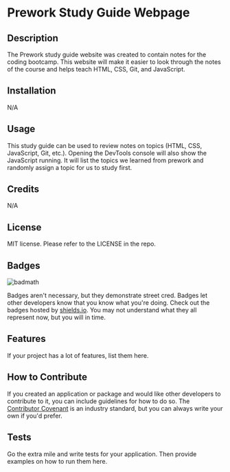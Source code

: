 # Prework Study Guide Webpage

## Description

The Prework study guide website was created to contain notes for the coding bootcamp. This website will make it easier to look through the notes of the course and helps teach HTML, CSS, Git, and JavaScript.

## Installation

N/A

## Usage

This study guide can be used to review notes on topics (HTML, CSS, JavaScript, Git, etc.). Opening the DevTools console will also show the JavaScript running. It will list the topics we learned from prework and randomly assign a topic for us to study first.

## Credits

N/A

## License

MIT license. Please refer to the LICENSE in the repo.

## Badges

![badmath](https://img.shields.io/github/languages/top/nielsenjared/badmath)

Badges aren't necessary, but they demonstrate street cred. Badges let other developers know that you know what you're doing. Check out the badges hosted by [shields.io](https://shields.io/). You may not understand what they all represent now, but you will in time.

## Features

If your project has a lot of features, list them here.

## How to Contribute

If you created an application or package and would like other developers to contribute to it, you can include guidelines for how to do so. The [Contributor Covenant](https://www.contributor-covenant.org/) is an industry standard, but you can always write your own if you'd prefer.

## Tests

Go the extra mile and write tests for your application. Then provide examples on how to run them here.
